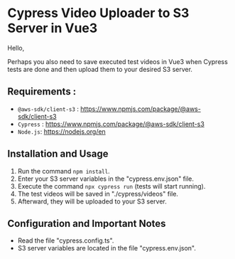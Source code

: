 # Cypress Video Uploader to S3 Server in Vue3

Hello,

Perhaps you also need to save executed test videos in Vue3 when Cypress tests are done and then upload them to your desired S3 server.
## Requirements :

- `@aws-sdk/client-s3` : https://www.npmjs.com/package/@aws-sdk/client-s3
- `Cypress` : https://www.npmjs.com/package/@aws-sdk/client-s3
- `Node.js`: https://nodejs.org/en

## Installation and Usage

1. Run the command `npm install`.
2. Enter your S3 server variables in the  "cypress.env.json" file.
3. Execute the command `npx cypress run` (tests will start running).
4. The test videos will be saved in "./cypress/videos" file.
5. Afterward, they will be uploaded to your S3 server.

## Configuration and Important Notes

- Read the file "cypress.config.ts".
- S3 server variables are located in the file "cypress.env.json".


